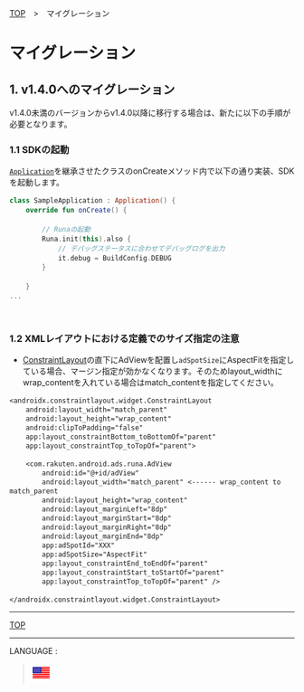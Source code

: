 [TOP](/README.md#top)　>　マイグレーション

# マイグレーション

## 1. v1.4.0へのマイグレーション

v1.4.0未満のバージョンからv1.4.0以降に移行する場合は、新たに以下の手順が必要となります。

### 1.1 SDKの起動

[`Application`](https://developer.android.com/reference/android/app/Application)を継承させたクラスのonCreateメソッド内で以下の通り実装、SDKを起動します。

```kotlin
class SampleApplication : Application() {
    override fun onCreate() {

        // Runaの起動
        Runa.init(this).also {
            // デバッグステータスに合わせてデバッグログを出力
            it.debug = BuildConfig.DEBUG
        }

    }
...
```

<br>

### 1.2 XMLレイアウトにおける定義でのサイズ指定の注意

* [ConstraintLayout](https://developer.android.com/reference/androidx/constraintlayout/widget/ConstraintLayout)の直下にAdViewを配置し`adSpotSize`にAspectFitを指定している場合、マージン指定が効かなくなります。そのためlayout_widthにwrap_contentを入れている場合はmatch_contentを指定してください。

```
<androidx.constraintlayout.widget.ConstraintLayout
    android:layout_width="match_parent"
    android:layout_height="wrap_content"
    android:clipToPadding="false"
    app:layout_constraintBottom_toBottomOf="parent"
    app:layout_constraintTop_toTopOf="parent">

    <com.rakuten.android.ads.runa.AdView
        android:id="@+id/adView"
        android:layout_width="match_parent" <------ wrap_content to match_parent
        android:layout_height="wrap_content"
        android:layout_marginLeft="8dp"
        android:layout_marginStart="8dp"
        android:layout_marginRight="8dp"
        android:layout_marginEnd="8dp"
        app:adSpotId="XXX"
        app:adSpotSize="AspectFit"
        app:layout_constraintEnd_toEndOf="parent"
        app:layout_constraintStart_toStartOf="parent"
        app:layout_constraintTop_toTopOf="parent" />

</androidx.constraintlayout.widget.ConstraintLayout>
```



---
[TOP](../#top)

---
LANGUAGE :
> [![en](/doc/lang/en.png)](/doc/migration/README.md)
